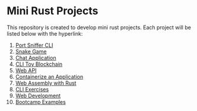 # Mini Rust Projects

This repository is created to develop mini rust projects.
Each project will be listed below with the hyperlink:

1. [Port Sniffer CLI](/ip_sniffer)
2. [Snake Game](/snake)
3. [Chat Application](/chat)
4. [CLI Toy Blockchain](/blockchain)
5. [Web API](/webapi)
6. [Containerize an Application](/containerization_with_docker/)
7. [Web Assembly with Rust](/wasm_rust/)
8. [CLI Exercises](/cli_exercises/)
9. [Web Development](/web_development)
10. [Bootcamp Examples](/bootcamp)
